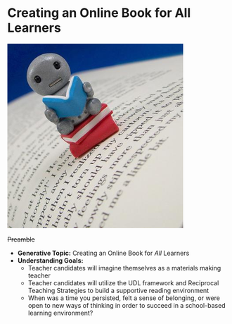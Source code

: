 # Creating an Online Book for All Learners

![Reading a Book](readbook.jpg)

~~Preamble~~

* **Generative Topic:** Creating an Online Book for *All* Learners
* **Understanding Goals:**
  * Teacher candidates will imagine themselves as a materials making teacher
  * Teacher candidates will utilize the UDL framework and Reciprocal Teaching Strategies to build a supportive reading environment
  * When was a time you persisted, felt a sense of belonging, or were open to new ways of thinking in order to succeed in a school-based learning environment?


